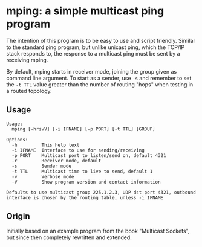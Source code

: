 mping: a simple multicast ping program 
======================================

The intention of this program is to be easy to use and script friendly.
Similar to the standard ping program, but unlike unicast ping, which the
TCP/IP stack responds to, the response to a multicast ping must be sent
by a receiving mping.

By default, mping starts in receiver mode, joining the group given as
command line argument.  To start as a sender, use `-s` and remember to
set the `-t TTL` value greater than the number of routing "hops" when
testing in a routed topology.


Usage
-----

```
Usage:
  mping [-hrsvV] [-i IFNAME] [-p PORT] [-t TTL] [GROUP]

Options:
  -h         This help text
  -i IFNAME  Interface to use for sending/receiving
  -p PORT    Multicast port to listen/send on, default 4321
  -r         Receiver mode, default
  -s         Sender mode
  -t TTL     Multicast time to live to send, default 1
  -v         Verbose mode
  -V         Show program version and contact information

Defaults to use multicast group 225.1.2.3, UDP dst port 4321, outbound
interface is chosen by the routing table, unless -i IFNAME
```

Origin
------

Initially based on an example program from the book "Multicast Sockets",
but since then completely rewritten and extended.
